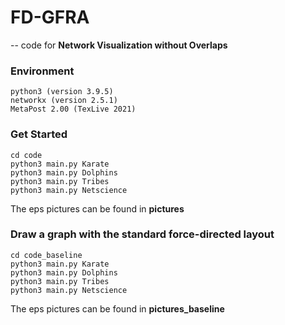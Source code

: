 # FD-GFRA
-- code for **Network Visualization without Overlaps**
### Environment
```text
python3 (version 3.9.5)
networkx (version 2.5.1)
MetaPost 2.00 (TexLive 2021)
```
### Get Started
```shell
cd code
python3 main.py Karate
python3 main.py Dolphins
python3 main.py Tribes
python3 main.py Netscience
```
The eps pictures can be found in **pictures**
### Draw a graph with the standard force-directed layout
```shell
cd code_baseline
python3 main.py Karate
python3 main.py Dolphins
python3 main.py Tribes
python3 main.py Netscience
```
The eps pictures can be found in **pictures_baseline**
